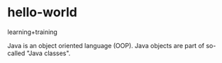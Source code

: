 # hello-world
learning+training


Java is an object oriented language (OOP). Java objects are part of so-called "Java classes".

